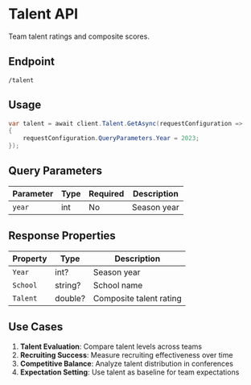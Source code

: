 # Talent API

Team talent ratings and composite scores.

## Endpoint

`/talent`

## Usage

```csharp
var talent = await client.Talent.GetAsync(requestConfiguration =>
{
    requestConfiguration.QueryParameters.Year = 2023;
});
```

## Query Parameters

| Parameter | Type | Required | Description |
|-----------|------|----------|-------------|
| `year` | int | No | Season year |

## Response Properties

| Property | Type | Description |
|----------|------|-------------|
| `Year` | int? | Season year |
| `School` | string? | School name |
| `Talent` | double? | Composite talent rating |

## Use Cases

1. **Talent Evaluation**: Compare talent levels across teams
2. **Recruiting Success**: Measure recruiting effectiveness over time
3. **Competitive Balance**: Analyze talent distribution in conferences
4. **Expectation Setting**: Use talent as baseline for team expectations